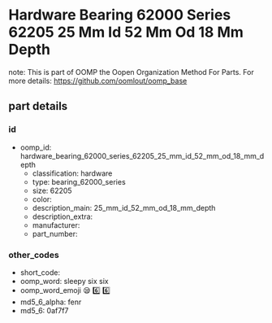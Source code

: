 # Hardware Bearing 62000 Series 62205 25 Mm Id 52 Mm Od 18 Mm Depth  

note: This is part of OOMP the Oopen Organization Method For Parts. For more details: https://github.com/oomlout/oomp_base

##  part details





### id
* oomp_id: hardware_bearing_62000_series_62205_25_mm_id_52_mm_od_18_mm_depth
  * classification: hardware
  * type: bearing_62000_series
  * size: 62205
  * color: 
  * description_main: 25_mm_id_52_mm_od_18_mm_depth
  * description_extra: 
  * manufacturer: 
  * part_number: 

### other_codes
* short_code: 
* oomp_word: sleepy six six
* oomp_word_emoji :sleepy: :six: :six:
* md5_6_alpha: fenr
* md5_6: 0af7f7